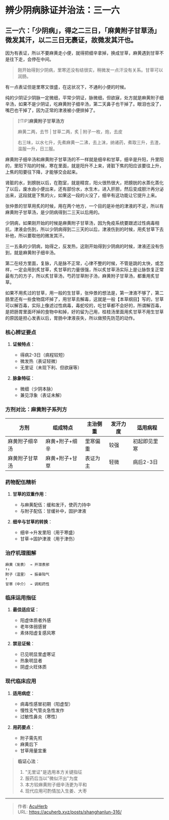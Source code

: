 # 辨少阴病脉证并治法：三一六


## 三一六：「少阴病」，得之二三日，「麻黄附子甘草汤」微发其汗，以二三日无裹证，故微发其汗也。

<!--more-->

因为有表证，所以不要麻黄走小便，就得把细辛拿掉，换成甘草，麻黄遇到甘草不是往下走，会停在中间。

> 刚开始得到少阴病，里寒还没有结很实，稍微发一点汗没有关系。甘草可以润肠。

有一点表证但是里寒又很盛，在这状况下，不通利小便的时候。

纯的少阴证少阴脉一定微细，平常少阴证，脉微细，但欲寐，处方就是麻黄附子细辛汤，如果不是少阴证，吃麻黄附子细辛汤，第二天鼻子也干掉了。眼泪也没了，嘴巴也干掉了，因为正常的津液被小便排掉了。

> [!TIP]**麻黄附子甘草汤方**
>
> 麻黄二两，去节 | 甘草二两，炙 | 附子一枚，炮，去皮
>
> 右三味，以水七升，先煮麻黄一二沸，去上沫，纳诸药，煮取三升，去渣，温服一升，日三服。

麻黄附子细辛汤和麻黄附子甘草汤的不一样就是细辛和甘草，细辛是升阳，升里阳的，里阳下陷的时候，寒在里面，就是阳升不上来，肾脏下焦的阳应该要往上升，上焦的阳要往下降，才能够交会起来。

肾脏的水，到膀胱以后，在胞室，就是精宫，阳火很热很大，把膀胱的水蒸化蒸化了以后，废水由小便出来，还有部份水，水生木，进入肝胆，然后变成胆汁再分泌出来，这段就是下焦的火，如果这一段的火没了，细辛有这功能让它提升上来。

张仲景的甘草用炙的时候，用在两个地方，一个目的是补他的津液的不足，所以有麻黄附子甘草汤，是少阴病得到二三天以后用的。

少阴病，如果刚开始的时候是麻黄附子甘草汤，因为免疫系统要跟滤过性病毒相抗，津液会伤到，所以少阴病得到二三天的以后，津液伤到的时候，用炙甘草下去补他，所以要取他的微发其汗。

三一五条的少阴病，始得之，反发热，这刚开始得到少阴病的时候，津液还没有伤到，就是麻黄附子细辛汤。

第二在经方里面，复脉，凡是脉不正常，心律不整的时候，不管是跳的太快，或怎样，一定会用到炙甘草，炙甘草的力量很强，所以炙甘草汤实际上是让脉恢复正常最有力的方子，所以炙甘草汤，芍药甘草附子汤，麻黄附子甘草汤，都重用炙甘草。

如果不用炙过的甘草，用一般的生甘草，张仲景的想法是，第一津液不够了，第二肠里还有一些食物腐坏掉了，用甘草去解毒，这就是一般【本草纲目】写的，甘草可以解百毒，实际上像滤过性病毒，毒蛇咬的，吃甘草都不会好的，所谓解百毒，是把肠胃里面坏掉的食物中和掉，好的留为己用，桂枝汤里面用炙甘草不用生甘草的原因是担心发表以后，胃肠中津液丧失，所以做预先防范的动作。

### 核心辨证要点
1. **证候特点**：
   - 得病2-3日（病程较短）
   - 微发热（表证轻微）
   - 无里证（未现下利、但欲寐等）

2. **脉象特征**：
   - 微细（少阴本脉）
   - 兼见浮象（表证未解）

### 方剂对比：麻黄附子系列方
| **方剂** | 组成特点 | 主治侧重 | 发汗力度 | 适用病程 |
|----------|----------|----------|----------|----------|
| 麻黄附子细辛汤 | 麻黄+附子+细辛 | 里寒偏重 | 较强 | 初起即见里寒 |
| 麻黄附子甘草汤 | 麻黄+附子+甘草 | 表证为主 | 轻微 | 病后2-3日 |

### 药物配伍精析
1. **甘草的双重作用**：
   - 与麻黄配伍：缓和发汗，使药力持中
   - 与附子配伍：甘缓补中，固护津液

2. **细辛与甘草的转换**：
   - 细辛→升发里阳（用于寒盛）
   - 甘草→固护津液（用于津伤）

### 治疗机理图解
```
麻黄（发表） → 开泄表邪
↑↓
附子（温里） → 振奋阳气
↑
甘草（中介） → 调和药性
```

### 临床运用指征
1. **最佳适应证**：
   - 阳虚体质者外感
   - 老年体弱感冒
   - 素体阳虚复感风寒

2. **禁忌证候**：
   - 已见明显里虚寒证
   - 热象明显者
   - 阴虚火旺体质

### 现代临床应用
1. **适用病症**：
   - 病毒性感冒初期（阳虚型）
   - 慢性支气管炎急性发作
   - 过敏性鼻炎（寒性）

2. **用药要点**：
   - 附子需先煎
   - 麻黄后下
   - 甘草用量宜重

> **临证心法**：
> 1. "无里证"是选用本方关键指征
> 2. 服药后当以"微似汗出"为度
> 3. 本方较麻黄附子细辛汤更为平和
> 4. 现代应用可酌情加入生姜、大枣

---

> 作者: [AcuHerb](https://acuherb.xyz)  
> URL: https://acuherb.xyz/posts/shanghanlun-316/  

